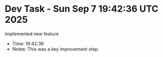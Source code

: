 # Dev Task - Sun Sep  7 19:42:36 UTC 2025
Implemented new feature
- Time: 19:42:36
- Notes: This was a key improvement step.
